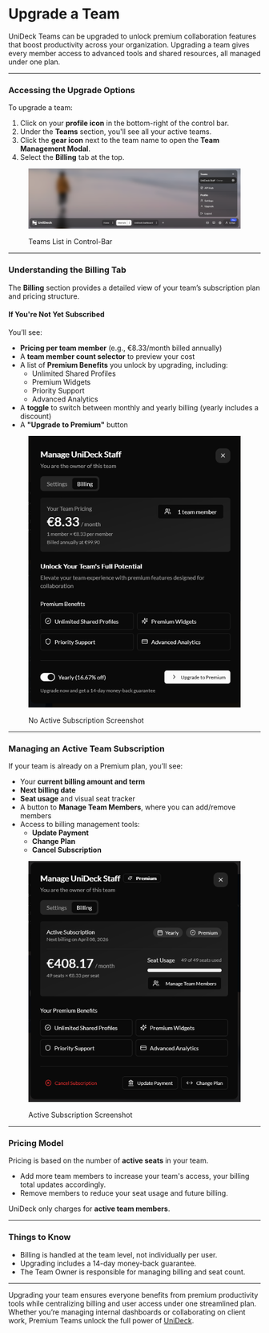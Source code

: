 # Upgrade a Team

UniDeck Teams can be upgraded to unlock premium collaboration features that boost productivity across your organization. Upgrading a team gives every member access to advanced tools and shared resources, all managed under one plan.

***

### Accessing the Upgrade Options

To upgrade a team:

1. Click on your **profile icon** in the bottom-right of the control bar.
2. Under the **Teams** section, you'll see all your active teams.
3. Click the **gear icon** next to the team name to open the **Team Management Modal**.
4. Select the **Billing** tab at the top.

<figure><img src="../.gitbook/assets/image (8).png" alt=""><figcaption><p>Teams List in Control-Bar</p></figcaption></figure>

***

### Understanding the Billing Tab

The **Billing** section provides a detailed view of your team’s subscription plan and pricing structure.

#### If You're Not Yet Subscribed

You’ll see:

* **Pricing per team member** (e.g., €8.33/month billed annually)
* A **team member count selector** to preview your cost
* A list of **Premium Benefits** you unlock by upgrading, including:
  * Unlimited Shared Profiles
  * Premium Widgets
  * Priority Support
  * Advanced Analytics
* A **toggle** to switch between monthly and yearly billing (yearly includes a discount)
* A **"Upgrade to Premium"** button

<figure><img src="../.gitbook/assets/image (9).png" alt=""><figcaption><p>No Active Subscription Screenshot</p></figcaption></figure>

***

### Managing an Active Team Subscription

If your team is already on a Premium plan, you’ll see:

* Your **current billing amount and term**
* **Next billing date**
* **Seat usage** and visual seat tracker
* A button to **Manage Team Members**, where you can add/remove members
* Access to billing management tools:
  * **Update Payment**
  * **Change Plan**
  * **Cancel Subscription**

<figure><img src="../.gitbook/assets/image (10).png" alt=""><figcaption><p>Active Subscription Screenshot</p></figcaption></figure>

***

### Pricing Model

Pricing is based on the number of **active seats** in your team.

* Add more team members to increase your team's access, your billing total updates accordingly.
* Remove members to reduce your seat usage and future billing.

UniDeck only charges for **active team members**.

***

### Things to Know

* Billing is handled at the team level, not individually per user.
* Upgrading includes a 14-day money-back guarantee.
* The Team Owner is responsible for managing billing and seat count.

***

Upgrading your team ensures everyone benefits from premium productivity tools while centralizing billing and user access under one streamlined plan. Whether you’re managing internal dashboards or collaborating on client work, Premium Teams unlock the full power of [UniDeck](https://dash.unideck.app/).
